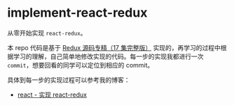 # implement-react-redux

从零开始实现 `react-redux`。

本 repo 代码是基于 [Redux 源码专精（17 集完整版）](https://www.bilibili.com/video/BV1254y1L7UP?p=11) 实现的，再学习的过程中根据学习的理解，自己简单地修改实现的代码。每一步的实现我都进行一次 `commit`，想要回看的同学可以定位到相应的 commit。

具体到每一步的实现过程可以参考我的博客：

- [react - 实现 react-redux](https://laishuxin.github.io/blog_fe/cate/framework/react/7-react-redux/)
